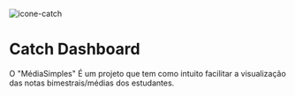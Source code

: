 ![icone-catch](https://catch.inf.br/assets/img/logomarca.webp)
# Catch Dashboard

O "MédiaSimples"
É um projeto que tem como intuito facilitar a visualização das
notas bimestrais/médias dos estudantes.
